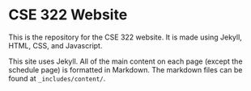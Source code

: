 # CSE 322 Website

This is the repository for the CSE 322 website. It is made using Jekyll, HTML, CSS, and Javascript.

This site uses Jekyll. All of the main content on each page (except the schedule page) is formatted in Markdown. The markdown files can be found at `_includes/content/`.